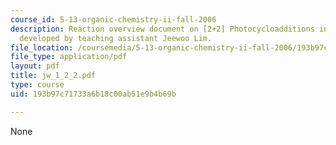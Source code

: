```yaml
---
course_id: 5-13-organic-chemistry-ii-fall-2006
description: Reaction overview document on [2+2] Photocycloadditions in Organic Chemistry,
  developed by teaching assistant Jeewoo Lim.
file_location: /coursemedia/5-13-organic-chemistry-ii-fall-2006/193b97c71733a6b18c00ab51e9b4b69b_jw_1_2_2.pdf
file_type: application/pdf
layout: pdf
title: jw_1_2_2.pdf
type: course
uid: 193b97c71733a6b18c00ab51e9b4b69b

---
```

None